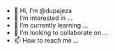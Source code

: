 - 👋 Hi, I’m @dupajeza
- 👀 I’m interested in ...
- 🌱 I’m currently learning ...
- 💞️ I’m looking to collaborate on ...
- 📫 How to reach me ...

<!---
dupajeza/dupajeza is a ✨ special ✨ repository because its `README.md` (this file) appears on your GitHub profile.
You can click the Preview link to take a look at your changes.
--->

